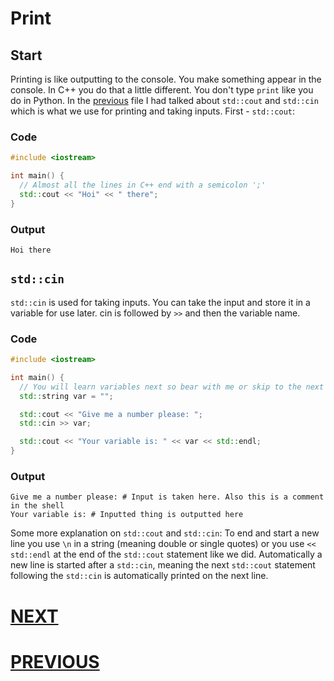 # Print

## Start

Printing is like outputting to the console. You make something appear in the console. In C++ you do that a little different. You don't type `print` like you do in Python. In the [previous](0.%20Setup.md) file I had talked about `std::cout` and `std::cin` which is what we use for printing and taking inputs. First - `std::cout`:

### Code

```cpp
#include <iostream>

int main() {
  // Almost all the lines in C++ end with a semicolon ';'
  std::cout << "Hoi" << " there";
}
```

### Output

```shell
Hoi there
```

## `std::cin`

`std::cin` is used for taking inputs. You can take the input and store it in a variable for use later. cin is followed by `>>` and then the variable name.

### Code

```cpp
#include <iostream>

int main() {
  // You will learn variables next so bear with me or skip to the next file to understand this
  std::string var = "";

  std::cout << "Give me a number please: ";
  std::cin >> var;

  std::cout << "Your variable is: " << var << std::endl;
}
```

### Output

```shell
Give me a number please: # Input is taken here. Also this is a comment in the shell
Your variable is: # Inputted thing is outputted here
```

Some more explanation on `std::cout` and `std::cin`: To end and start a new line you use `\n` in a string (meaning double or single quotes) or you use `<< std::endl` at the end of the `std::cout` statement like we did. Automatically a new line is started after a `std::cin`, meaning the next `std::cout` statement following the `std::cin` is automatically printed on the next line.

# [NEXT](2.%20Variables.md)

# [PREVIOUS](0.%20Setup.md)
